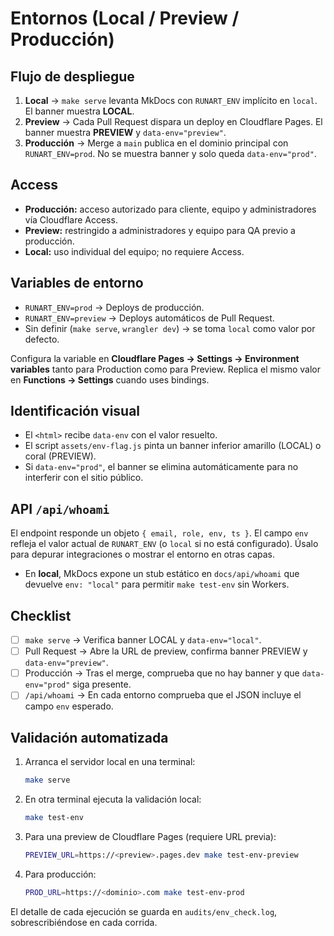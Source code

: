 # Entornos (Local / Preview / Producción)

## Flujo de despliegue
1. **Local** → `make serve` levanta MkDocs con `RUNART_ENV` implícito en `local`. El banner muestra **LOCAL**.
2. **Preview** → Cada Pull Request dispara un deploy en Cloudflare Pages. El banner muestra **PREVIEW** y `data-env="preview"`.
3. **Producción** → Merge a `main` publica en el dominio principal con `RUNART_ENV=prod`. No se muestra banner y solo queda `data-env="prod"`.

## Access
- **Producción:** acceso autorizado para cliente, equipo y administradores vía Cloudflare Access.
- **Preview:** restringido a administradores y equipo para QA previo a producción.
- **Local:** uso individual del equipo; no requiere Access.

## Variables de entorno
- `RUNART_ENV=prod` → Deploys de producción.
- `RUNART_ENV=preview` → Deploys automáticos de Pull Request.
- Sin definir (`make serve`, `wrangler dev`) → se toma `local` como valor por defecto.

Configura la variable en **Cloudflare Pages → Settings → Environment variables** tanto para Production como para Preview. Replica el mismo valor en **Functions → Settings** cuando uses bindings.

## Identificación visual
- El `<html>` recibe `data-env` con el valor resuelto.
- El script `assets/env-flag.js` pinta un banner inferior amarillo (LOCAL) o coral (PREVIEW).
- Si `data-env="prod"`, el banner se elimina automáticamente para no interferir con el sitio público.

## API `/api/whoami`
El endpoint responde un objeto `{ email, role, env, ts }`. El campo `env` refleja el valor actual de `RUNART_ENV` (o `local` si no está configurado). Úsalo para depurar integraciones o mostrar el entorno en otras capas.

- En **local**, MkDocs expone un stub estático en `docs/api/whoami` que devuelve `env: "local"` para permitir `make test-env` sin Workers.

## Checklist
- [ ] `make serve` → Verifica banner LOCAL y `data-env="local"`.
- [ ] Pull Request → Abre la URL de preview, confirma banner PREVIEW y `data-env="preview"`.
- [ ] Producción → Tras el merge, comprueba que no hay banner y que `data-env="prod"` siga presente.
- [ ] `/api/whoami` → En cada entorno comprueba que el JSON incluye el campo `env` esperado.

## Validación automatizada
1. Arranca el servidor local en una terminal:
	```bash
	make serve
	```
2. En otra terminal ejecuta la validación local:
	```bash
	make test-env
	```
3. Para una preview de Cloudflare Pages (requiere URL previa):
	```bash
	PREVIEW_URL=https://<preview>.pages.dev make test-env-preview
	```
4. Para producción:
	```bash
	PROD_URL=https://<dominio>.com make test-env-prod
	```

El detalle de cada ejecución se guarda en `audits/env_check.log`, sobrescribiéndose en cada corrida.
